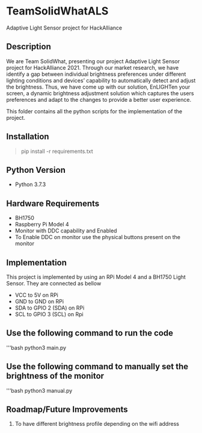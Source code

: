 # TeamSolidWhatALS
Adaptive Light Sensor project for HackAlliance

## Description
We are Team SolidWhat, presenting our project Adaptive Light Sensor project for HackAlliance 2021. Through our market research, we have identify a gap between individual brightness preferences under different lighting conditions and devices’ capability to automatically detect and adjust the brightness. Thus, we have come up with our solution, EnLIGHTen your screen, a dynamic brightness adjustment solution which captures the users preferences and adapt to the changes to provide a better user experience.

This folder contains all the python scripts for the implementation of the project.

## Installation
> pip install -r requirements.txt


## Python Version
* Python 3.7.3

## Hardware Requirements

* BH1750
* Raspberry Pi Model 4
* Monitor with DDC capability and Enabled
* To Enable DDC on monitor use the physical buttons present on the monitor

## Implementation
This project is implemented by using an RPi Model 4 and a BH1750 Light Sensor. They are connected as bellow
* VCC to 5V on RPi
* GND to GND on RPi
* SDA to GPIO 2 (SDA) on RPi
* SCL to GPIO 3 (SCL) on Rpi

## Use the following command to run the code
'''bash
python3 main.py

## Use the following command to manually set the brightness of the monitor
'''bash
python3 manual.py

## Roadmap/Future Improvements
1) To have different brightness profile depending on the wifi address


